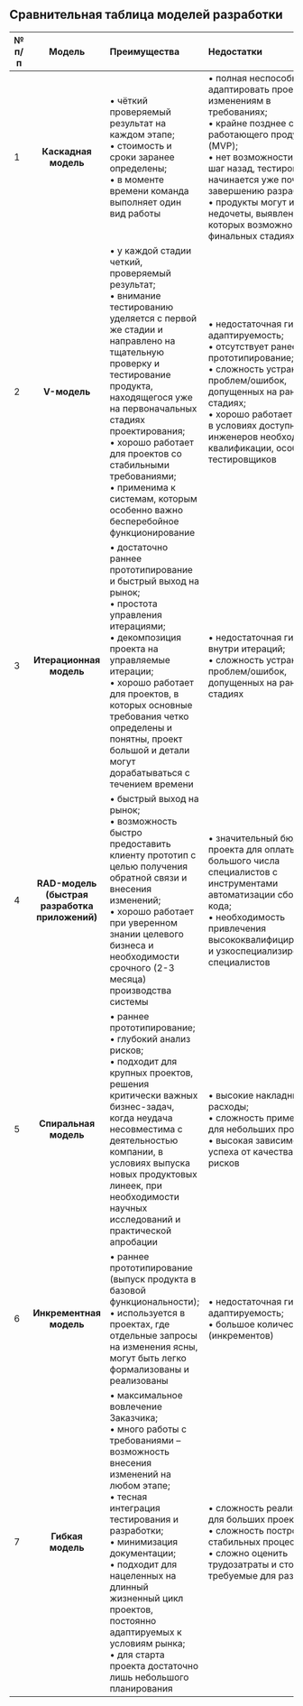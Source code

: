 ## Сравнительная таблица моделей разработки
                    

                    

|  **№</br> п/п**     |**Модель**   |**Преимущества**   |**Недостатки**   |
| --------------- | :------------: | :------------| :------------ |
| 1  | **Каскадная модель**  |•	чёткий проверяемый результат  на каждом этапе; </br> •	стоимость и сроки заранее определены; </br> •	в моменте времени команда выполняет один вид работы| •	полная неспособность адаптировать проект к изменениям в требованиях; </br> •	крайне позднее создание работающего продукта (MVP); </br> •	нет возможности сделать шаг назад, тестирование начинается уже почти к завершению разработки; </br> •	продукты могут иметь недочеты, выявление которых возможно лишь на финальных стадиях
| 2 | **V-модель** | •	у каждой стадии четкий, проверяемый результат; </br> •	внимание тестированию уделяется с первой же стадии и направлено на тщательную проверку и тестирование продукта, находящегося уже на первоначальных стадиях проектирования; </br>•	хорошо работает для проектов со стабильными требованиями; </br> •	применима к системам, которым особенно важно бесперебойное функционирование | •	недостаточная гибкость и адаптируемость; </br>•	отсутствует ранее прототипирование; </br>•	сложность устранения проблем/ошибок, допущенных на ранних стадиях; </br>•	хорошо работает только в условиях доступности инженеров необходимой квалификации, особенно тестировщиков |
| 3 | **Итерационная модель** | •	достаточно раннее прототипирование и быстрый выход на рынок; </br> •	простота управления итерациями; </br> •	декомпозиция проекта на управляемые итерации; </br> •	хорошо работает для проектов, в которых основные требования четко определены и понятны, проект большой и детали могут дорабатываться с течением времени | •	недостаточная гибкость внутри итераций; </br> •	сложность устранения проблем/ошибок, допущенных на ранних стадиях
| 4  | **RAD-модель (быстрая разработка приложений)** | •	быстрый выход на рынок; </br> •	возможность быстро предоставить клиенту прототип с целью получения обратной связи и внесения изменений; </br> •	хорошо работает при уверенном знании целевого бизнеса и необходимости срочного (2-3 месяца) производства системы | •	значительный бюджет проекта для оплаты большого числа специалистов с инструментами автоматизации сборки кода; </br> •	необходимость привлечения высококвалифицированных и узкоспециализированных специалистов |
| 5 | **Спиральная модель** | •	раннее прототипирование; </br> •	глубокий анализ рисков; </br> •	подходит для крупных проектов,  решения критически важных бизнес-задач, когда неудача несовместима с деятельностью компании, в условиях выпуска новых продуктовых линеек, при необходимости научных исследований и практической апробации | •	высокие накладные расходы; </br> •	сложность применения для небольших проектов; </br> •	высокая зависимость успеха от качества анализа рисков |
| 6 | **Инкрементная модель**  | •	раннее прототипирование (выпуск продукта в базовой функциональности); </br> •	используется в проектах, где отдельные запросы на изменения ясны, могут быть легко формализованы и реализованы | •	недостаточная гибкость и адаптируемость; </br> •	большое количество фич (инкрементов) |
| 7 | **Гибкая модель** | •	максимальное вовлечение Заказчика; </br> •	много работы с требованиями – возможность внесения изменений на любом этапе; </br> •	тесная интеграция тестирования и разработки; </br> •	минимизация документации; </br> •	подходит для нацеленных на длинный жизненный цикл проектов, постоянно адаптируемых к условиям рынка; </br> •	для старта проекта достаточно лишь небольшого планирования | •	сложность реализации для больших проектов; </br> •	сложность построения стабильных процессов </br> •	сложно оценить трудозатраты и стоимость, требуемые для разработки |
